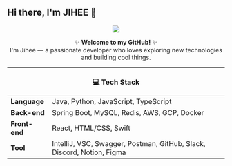 ## Hi there, I'm JIHEE 👋

<p align="center">
  <img src="https://capsule-render.vercel.app/api?type=waving&color=c6bcd0&height=200&section=header&text=Ji%20Hee's%20Github🔥&fontSize=60&animation=fadeIn" />
</p>

<div align="center">

✨ **Welcome to my GitHub!** ✨  
I'm Jihee — a passionate developer who loves exploring new technologies and building cool things.  

---

### 💻 Tech Stack

<table>
  <tr>
    <td><strong>Language</strong></td>
    <td>Java, Python, JavaScript, TypeScript</td>
  </tr>
  <tr>
    <td><strong>Back-end</strong></td>
    <td>Spring Boot, MySQL, Redis, AWS, GCP, Docker</td>
  </tr>
  <tr>
    <td><strong>Front-end</strong></td>
    <td>React, HTML/CSS, Swift</td>
  </tr>
  <tr>
    <td><strong>Tool</strong></td>
    <td>IntelliJ, VSC, Swagger, Postman, GitHub, Slack, Discord, Notion, Figma</td>
  </tr>
</table>

</div>
